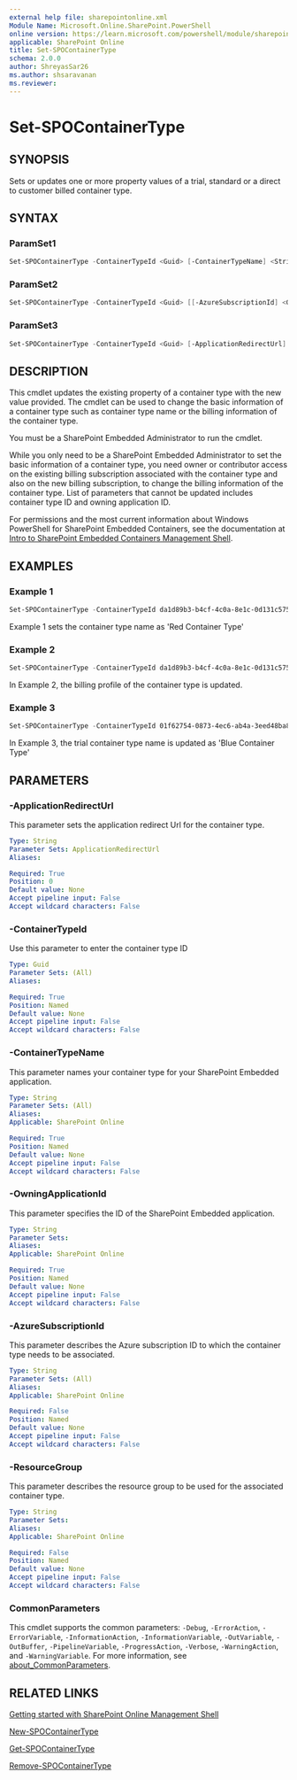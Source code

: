 ```yaml
---
external help file: sharepointonline.xml
Module Name: Microsoft.Online.SharePoint.PowerShell
online version: https://learn.microsoft.com/powershell/module/sharepoint-online/set-spocontainertype
applicable: SharePoint Online
title: Set-SPOContainerType
schema: 2.0.0
author: ShreyasSar26
ms.author: shsaravanan
ms.reviewer:
---
```

 
# Set-SPOContainerType
 
## SYNOPSIS
 
Sets or updates one or more property values of a trial, standard or a direct to customer billed container type.
 
## SYNTAX
 
### ParamSet1
 
```powershell
Set-SPOContainerType -ContainerTypeId <Guid> [-ContainerTypeName] <String> [-WhatIf] [-Confirm] [<CommonParameters>]
```
### ParamSet2
```powershell
Set-SPOContainerType -ContainerTypeId <Guid> [[-AzureSubscriptionId] <Guid>] [-ResourceGroup] <String> [-WhatIf] [-Confirm] [<CommonParameters>]
```
### ParamSet3
```powershell
Set-SPOContainerType -ContainerTypeId <Guid> [-ApplicationRedirectUrl] <String> [-WhatIf] [-Confirm] [<CommonParameters>]
```
 
## DESCRIPTION

This cmdlet updates the existing property of a container type with the new value provided. The cmdlet can be used to change the basic information of a container type such as container type name or the billing information of the container type.

You must be a SharePoint Embedded Administrator to run the cmdlet.

While you only need to be a SharePoint Embedded Administrator to set the basic information of a container type, you need owner or contributor access on the existing billing subscription associated with the container type and also on the new billing subscription, to change the billing information of the container type. List of parameters that cannot be updated includes container type ID and owning application ID.

For permissions and the most current information about Windows PowerShell for SharePoint Embedded Containers, see the documentation at [Intro to SharePoint Embedded Containers Management Shell](/powershell/sharepoint/sharepoint-online/introduction-sharepoint-online-management-shell).

## EXAMPLES
 
### Example 1
 
```powershell
Set-SPOContainerType -ContainerTypeId da1d89b3-b4cf-4c0a-8e1c-0d131c57544f -OwningApplicationId 12a9d93c-18d7-46a0-b43e-28d20addd56a - ContainerTypeName 'Red Container Type' 
```
 
Example 1 sets the container type name as 'Red Container Type'

 
### Example 2
 
```powershell
Set-SPOContainerType -ContainerTypeId da1d89b3-b4cf-4c0a-8e1c-0d131c57544f –Azure Subscription 12a9d93c-18d7-46a0-b43e-28d20addd56a -ResourceGroup RG200
```
 
In Example 2, the billing profile of the container type is updated.

### Example 3
 
```powershell
Set-SPOContainerType -ContainerTypeId 01f62754-0873-4ec6-ab4a-3eed48ba8be7 -OwningApplicationId 994b9586-253e-4a77-b51 - ContainerTypeName 'Blue Container Type' 
```
In Example 3, the trial container type name is updated as 'Blue Container Type' 


 
## PARAMETERS
 
### -ApplicationRedirectUrl
This parameter sets the application redirect Url for the container type.

```yaml
Type: String
Parameter Sets: ApplicationRedirectUrl
Aliases:

Required: True
Position: 0
Default value: None
Accept pipeline input: False
Accept wildcard characters: False
```

### -ContainerTypeId
Use this parameter to enter the container type ID

```yaml
Type: Guid
Parameter Sets: (All)
Aliases:

Required: True
Position: Named
Default value: None
Accept pipeline input: False
Accept wildcard characters: False
```

### -ContainerTypeName

This parameter names your container type for your SharePoint Embedded application.

```yaml
Type: String
Parameter Sets: (All)
Aliases:
Applicable: SharePoint Online

Required: True
Position: Named
Default value: None
Accept pipeline input: False
Accept wildcard characters: False
```

### -OwningApplicationId

This parameter specifies the ID of the SharePoint Embedded application.  

```yaml
Type: String
Parameter Sets: 
Aliases:
Applicable: SharePoint Online

Required: True
Position: Named
Default value: None
Accept pipeline input: False
Accept wildcard characters: False
```

### -AzureSubscriptionId

This parameter describes the Azure subscription ID to which the container type needs to be associated.

```yaml
Type: String
Parameter Sets: (All)
Aliases:
Applicable: SharePoint Online

Required: False
Position: Named
Default value: None
Accept pipeline input: False
Accept wildcard characters: False
```


### -ResourceGroup

This parameter describes the resource group to be used for the associated container type.

```yaml
Type: String
Parameter Sets: 
Aliases:
Applicable: SharePoint Online

Required: False
Position: Named
Default value: None
Accept pipeline input: False
Accept wildcard characters: False
```

### CommonParameters
This cmdlet supports the common parameters: `-Debug`, `-ErrorAction`, `-ErrorVariable`, `-InformationAction`, `-InformationVariable`, `-OutVariable`, `-OutBuffer`, `-PipelineVariable`, `-ProgressAction`, `-Verbose`, `-WarningAction`, and `-WarningVariable`. For more information, see [about_CommonParameters](/powershell/module/microsoft.powershell.core/about/about_commonparameters).

## RELATED LINKS

[Getting started with SharePoint Online Management Shell](/powershell/sharepoint/sharepoint-online/connect-sharepoint-online)

[New-SPOContainerType](./New-SPOContainerType.md)

[Get-SPOContainerType](./Get-SPOContainerType.md)

[Remove-SPOContainerType](./Remove-SPOContainerType.md)
